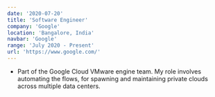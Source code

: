 ```yaml
---
date: '2020-07-20'
title: 'Software Engineer'
company: 'Google'
location: 'Bangalore, India'
navbar: 'Google'
range: 'July 2020 - Present'
url: 'https://www.google.com/'
---
```


<!-- - Write modern, performant, maintainable code for a diverse array of client and internal projects
- Work with a variety of different languages, platforms, frameworks, and content management systems such as JavaScript, TypeScript, Gatsby, React, Craft, Wordpress, Prismic, and Netlify
- Communicate with multi-disciplinary teams of engineers, designers, producers, and clients on a daily basis -->

- Part of the Google Cloud VMware engine team. My role involves automating the flows, for spawning and maintaining private clouds across multiple data centers.